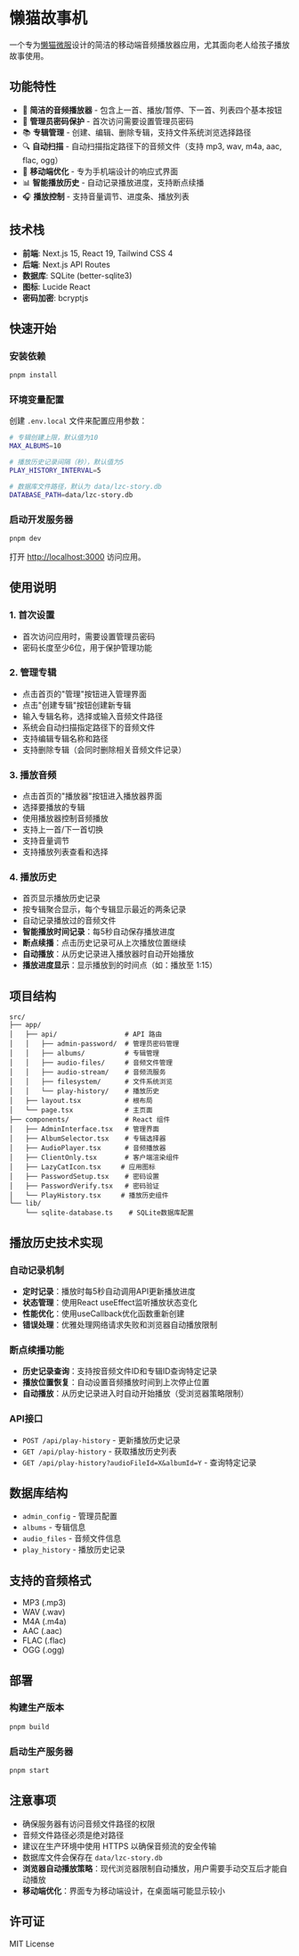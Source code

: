 # 懒猫故事机

一个专为[懒猫微服](https://lazycat.cloud/)设计的简洁的移动端音频播放器应用，尤其面向老人给孩子播放故事使用。

## 功能特性

- 🎵 **简洁的音频播放器** - 包含上一首、播放/暂停、下一首、列表四个基本按钮
- 🔐 **管理员密码保护** - 首次访问需要设置管理员密码
- 📚 **专辑管理** - 创建、编辑、删除专辑，支持文件系统浏览选择路径
- 🔍 **自动扫描** - 自动扫描指定路径下的音频文件（支持 mp3, wav, m4a, aac, flac, ogg）
- 📱 **移动端优化** - 专为手机端设计的响应式界面
- 📊 **智能播放历史** - 自动记录播放进度，支持断点续播
- 🎧 **播放控制** - 支持音量调节、进度条、播放列表

## 技术栈

- **前端**: Next.js 15, React 19, Tailwind CSS 4
- **后端**: Next.js API Routes
- **数据库**: SQLite (better-sqlite3)
- **图标**: Lucide React
- **密码加密**: bcryptjs

## 快速开始

### 安装依赖

```bash
pnpm install
```

### 环境变量配置

创建 `.env.local` 文件来配置应用参数：

```bash
# 专辑创建上限，默认值为10
MAX_ALBUMS=10

# 播放历史记录间隔（秒），默认值为5
PLAY_HISTORY_INTERVAL=5

# 数据库文件路径，默认为 data/lzc-story.db
DATABASE_PATH=data/lzc-story.db
```

### 启动开发服务器

```bash
pnpm dev
```

打开 [http://localhost:3000](http://localhost:3000) 访问应用。

## 使用说明

### 1. 首次设置

- 首次访问应用时，需要设置管理员密码
- 密码长度至少6位，用于保护管理功能

### 2. 管理专辑

- 点击首页的"管理"按钮进入管理界面
- 点击"创建专辑"按钮创建新专辑
- 输入专辑名称，选择或输入音频文件路径
- 系统会自动扫描指定路径下的音频文件
- 支持编辑专辑名称和路径
- 支持删除专辑（会同时删除相关音频文件记录）

### 3. 播放音频

- 点击首页的"播放器"按钮进入播放器界面
- 选择要播放的专辑
- 使用播放器控制音频播放
- 支持上一首/下一首切换
- 支持音量调节
- 支持播放列表查看和选择

### 4. 播放历史

- 首页显示播放历史记录
- 按专辑聚合显示，每个专辑显示最近的两条记录
- 自动记录播放过的音频文件
- **智能播放时间记录**：每5秒自动保存播放进度
- **断点续播**：点击历史记录可从上次播放位置继续
- **自动播放**：从历史记录进入播放器时自动开始播放
- **播放进度显示**：显示播放到的时间点（如：播放至 1:15）

## 项目结构

```
src/
├── app/
│   ├── api/                 # API 路由
│   │   ├── admin-password/  # 管理员密码管理
│   │   ├── albums/          # 专辑管理
│   │   ├── audio-files/     # 音频文件管理
│   │   ├── audio-stream/    # 音频流服务
│   │   ├── filesystem/      # 文件系统浏览
│   │   └── play-history/    # 播放历史
│   ├── layout.tsx           # 根布局
│   └── page.tsx             # 主页面
├── components/              # React 组件
│   ├── AdminInterface.tsx   # 管理界面
│   ├── AlbumSelector.tsx    # 专辑选择器
│   ├── AudioPlayer.tsx      # 音频播放器
│   ├── ClientOnly.tsx       # 客户端渲染组件
│   ├── LazyCatIcon.tsx     # 应用图标
│   ├── PasswordSetup.tsx    # 密码设置
│   ├── PasswordVerify.tsx   # 密码验证
│   └── PlayHistory.tsx     # 播放历史组件
└── lib/
    └── sqlite-database.ts    # SQLite数据库配置
```

## 播放历史技术实现

### 自动记录机制

- **定时记录**：播放时每5秒自动调用API更新播放进度
- **状态管理**：使用React useEffect监听播放状态变化
- **性能优化**：使用useCallback优化函数重新创建
- **错误处理**：优雅处理网络请求失败和浏览器自动播放限制

### 断点续播功能

- **历史记录查询**：支持按音频文件ID和专辑ID查询特定记录
- **播放位置恢复**：自动设置音频播放时间到上次停止位置
- **自动播放**：从历史记录进入时自动开始播放（受浏览器策略限制）

### API接口

- `POST /api/play-history` - 更新播放历史记录
- `GET /api/play-history` - 获取播放历史列表
- `GET /api/play-history?audioFileId=X&albumId=Y` - 查询特定记录

## 数据库结构

- `admin_config` - 管理员配置
- `albums` - 专辑信息
- `audio_files` - 音频文件信息
- `play_history` - 播放历史记录

## 支持的音频格式

- MP3 (.mp3)
- WAV (.wav)
- M4A (.m4a)
- AAC (.aac)
- FLAC (.flac)
- OGG (.ogg)

## 部署

### 构建生产版本

```bash
pnpm build
```

### 启动生产服务器

```bash
pnpm start
```

## 注意事项

- 确保服务器有访问音频文件路径的权限
- 音频文件路径必须是绝对路径
- 建议在生产环境中使用 HTTPS 以确保音频流的安全传输
- 数据库文件会保存在 `data/lzc-story.db`
- **浏览器自动播放策略**：现代浏览器限制自动播放，用户需要手动交互后才能自动播放
- **移动端优化**：界面专为移动端设计，在桌面端可能显示较小

## 许可证

MIT License
